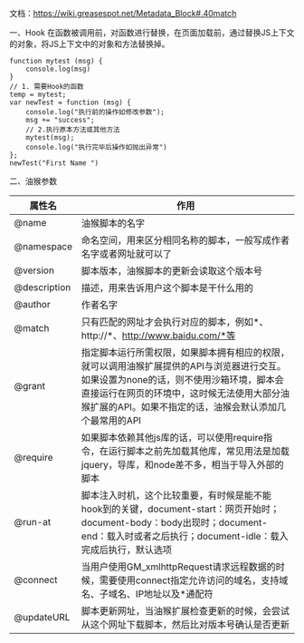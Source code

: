 文档：https://wiki.greasespot.net/Metadata_Block#.40match

一、Hook
在函数被调用前，对函数进行替换，在页面加载前，通过替换JS上下文的对象，将JS上下文中的对象和方法替换掉。
```
function mytest (msg) {
    console.log(msg)
}
// 1. 需要Hook的函数
temp = mytest;
var newTest = function (msg) {
    console.log("执行前的操作如修改参数");
    msg += "success";
    // 2.执行原本方法或其他方法
    mytest(msg);
    console.log("执行完毕后操作如抛出异常")
};
newTest("First Name ")
```

二、油猴参数

| 属性名          | 作用                                                                                                                             |
|--------------|--------------------------------------------------------------------------------------------------------------------------------|
| @name        | 油猴脚本的名字                                                                                                                        |
| @namespace   | 命名空间，用来区分相同名称的脚本，一般写成作者名字或者网址就可以了                                                                                              |
| @version     | 脚本版本，油猴脚本的更新会读取这个版本号                                                                                                           |
| @description | 描述，用来告诉用户这个脚本是干什么用的                                                                                                            |
| @author      | 作者名字                                                                                                                           |
| @match       | 只有匹配的网址才会执行对应的脚本，例如*、http://*、http://www.baidu.com/*等                                                                          |
| @grant       | 指定脚本运行所需权限，如果脚本拥有相应的权限，就可以调用油猴扩展提供的API与浏览器进行交互。如果设置为none的话，则不使用沙箱环境，脚本会直接运行在网页的环境中，这时候无法使用大部分油猴扩展的API。如果不指定的话，油猴会默认添加几个最常用的API |
| @require     | 如果脚本依赖其他js库的话，可以使用require指令，在运行脚本之前先加载其他库，常见用法是加载jquery，导库，和node差不多，相当于导入外部的脚本                                                 |
| @run-at      | 脚本注入时机，这个比较重要，有时候是能不能hook到的关键，document-start：网页开始时；document-body：body出现时；document-end：载入时或者之后执行；document-idle：载入完成后执行，默认选项     |
| @connect     | 当用户使用GM_xmlhttpRequest请求远程数据的时候，需要使用connect指定允许访问的域名，支持域名、子域名、IP地址以及*通配符                                                       |
| @updateURL   | 脚本更新网址，当油猴扩展检查更新的时候，会尝试从这个网址下载脚本，然后比对版本号确认是否更新                                                                                 |